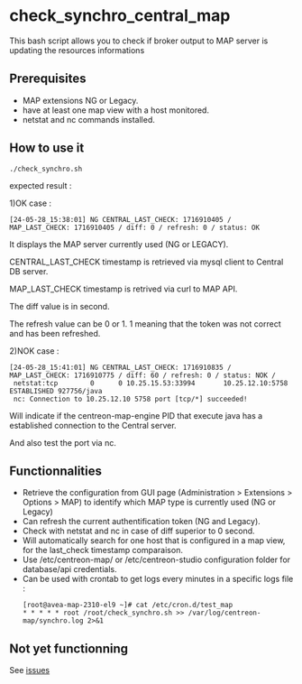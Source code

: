 # check_synchro_central_map
This bash script allows you to check if broker output to MAP server is updating the resources informations

## Prerequisites ##
- MAP extensions NG or Legacy.
- have at least one map view with a host monitored.
- netstat and nc commands installed.

## How to use it ##
````
./check_synchro.sh 
````
expected result : 

1)OK case :
````
[24-05-28_15:38:01] NG CENTRAL_LAST_CHECK: 1716910405 / MAP_LAST_CHECK: 1716910405 / diff: 0 / refresh: 0 / status: OK
````
It displays the MAP server currently used (NG or LEGACY).

CENTRAL_LAST_CHECK timestamp is retrieved via mysql client to Central DB server.

MAP_LAST_CHECK timestamp is retrived via curl to MAP API.

The diff value is in second.

The refresh value can be 0 or 1. 1 meaning that the token was not correct and has been refreshed.

2)NOK case : 
````
[24-05-28_15:41:01] NG CENTRAL_LAST_CHECK: 1716910835 / MAP_LAST_CHECK: 1716910775 / diff: 60 / refresh: 0 / status: NOK /
 netstat:tcp        0      0 10.25.15.53:33994       10.25.12.10:5758        ESTABLISHED 927756/java         
 nc: Connection to 10.25.12.10 5758 port [tcp/*] succeeded!
````
Will indicate if the centreon-map-engine PID that execute java has a established connection to the Central server.

And also test the port via nc.

## Functionnalities ##

- Retrieve the configuration from GUI page (Administration  >  Extensions  >  Options > MAP) to identify which MAP type is currently used (NG or Legacy)
- Can refresh the current authentification token (NG and Legacy).
- Check with netstat and nc in case of diff superior to 0 second.
- Will automatically search for one host that is configured in a map view, for the last_check timestamp comparaison.
- Use /etc/centreon-map/ or /etc/centreon-studio configuration folder for database/api credentials.
- Can be used with crontab to get logs every minutes in a specific logs file :
  ````
  [root@avea-map-2310-el9 ~]# cat /etc/cron.d/test_map 
  * * * * * root /root/check_synchro.sh >> /var/log/centreon-map/synchro.log 2>&1
  ````
  

## Not yet functionning ## 

See [issues](https://github.com/alexvea/check_synchro_central_map/issues)
